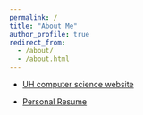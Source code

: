 ```yaml
---
permalink: /
title: "About Me"
author_profile: true
redirect_from: 
  - /about/
  - /about.html
---
```


- [UH computer science website](https://www.uh.edu/nsm/computer-science/)

- [Personal Resume](/academicpages.github.io/files/Resume-ColtonJoeRichie.pdf)
